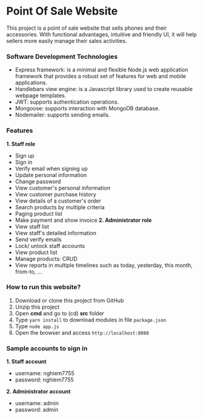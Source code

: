 # Point Of Sale Website
This project is a point of sale website that sells phones and their accessories. With functional advantages, intuitive and friendly UI, it will help sellers more easily manage their sales activities.

### Software Development Technologies
- Express framework: is a minimal and flexible Node.js web application framework that provides a robust set of features for web and mobile applications.
- Handlebars view engine: is a Javascript library used to create reusable webpage templates.
- JWT: supports authentication operations.
- Mongoose: supports interaction with MongoDB database.
- Nodemailer: supports sending emails.

### Features
**1. Staff role**
- Sign up
- Sign in
- Verify email when signing up
- Update personal information
- Change password 
- View customer's personal information
- View customer purchase history
- View details of a customer's order
- Search products by multiple criteria
- Paging product list
- Make payment and show invoice
**2. Administrator role**
- View staff list
- View staff's detailed information
- Send verify emails
- Lock/ unlock staff accounts
- View product list
- Manage products: CRUD
- View reports in multiple timelines such as today, yesterday, this month, from-to, ...

### How to run this website?
1. Download or clone this project from GitHub
2. Unzip this project
3. Open **cmd** and go to (cd) **src** folder 
4. Type `yarn install` to download modules in file `package.json`
5. Type `node app.js`
6. Open the browser and access `http://localhost:8080`

### Sample accounts to sign in
**1. Staff account**
- username: nghiem7755
- password: nghiem7755
  
**2. Administrator account**
- username: admin
- password: admin
